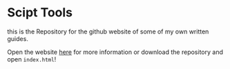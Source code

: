 # Scipt Tools

this is the Repository for the github website of some of my own written guides.

Open the website [here]() for more information or download the repository and open `index.html`!
